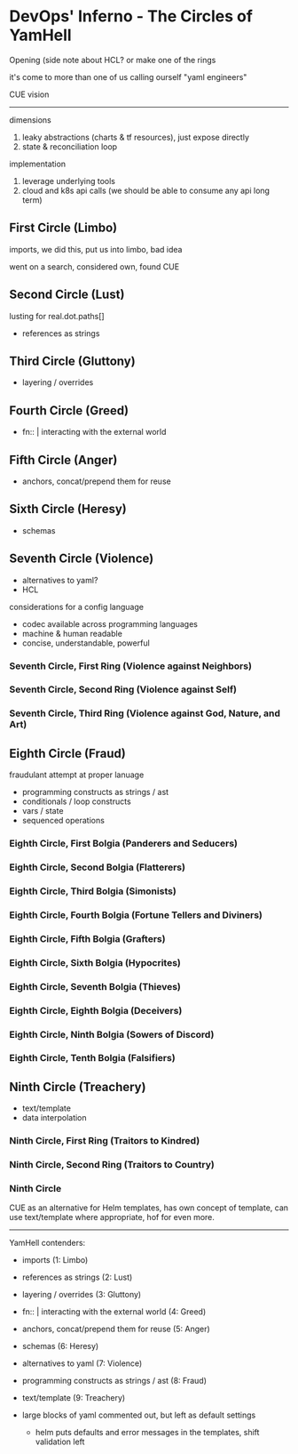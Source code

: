 # DevOps' Inferno - The Circles of YamHell


Opening
(side note about HCL? or make one of the rings

it's come to more than one of us calling ourself "yaml engineers"

CUE vision 


---

dimensions

1. leaky abstractions (charts & tf resources), just expose directly
2. state & reconciliation loop


implementation

1. leverage underlying tools
1. cloud and k8s api calls (we should be able to consume any api long term)




## First Circle (Limbo)

imports, we did this, put us into limbo, bad idea

went on a search, considered own, found CUE


## Second Circle (Lust)

lusting for real.dot.paths[]

- references as strings

## Third Circle (Gluttony)

- layering / overrides

## Fourth Circle (Greed)

- fn:: | interacting with the external world

## Fifth Circle (Anger)

- anchors, concat/prepend them for reuse

## Sixth Circle (Heresy)

- schemas

## Seventh Circle (Violence)

- alternatives to yaml?
- HCL

considerations for a config language
- codec available across programming languages
- machine & human readable
- concise, understandable, powerful

### Seventh Circle, First Ring (Violence against Neighbors)
### Seventh Circle, Second Ring (Violence against Self)
### Seventh Circle, Third Ring (Violence against God, Nature, and Art)



## Eighth Circle (Fraud)

fraudulant attempt at proper lanuage

- programming constructs as strings / ast
- conditionals / loop constructs
- vars / state
- sequenced operations

### Eighth Circle, First Bolgia (Panderers and Seducers)
### Eighth Circle, Second Bolgia (Flatterers)
### Eighth Circle, Third Bolgia (Simonists)
### Eighth Circle, Fourth Bolgia (Fortune Tellers and Diviners)
### Eighth Circle, Fifth Bolgia (Grafters)
### Eighth Circle, Sixth Bolgia (Hypocrites)
### Eighth Circle, Seventh Bolgia (Thieves)
### Eighth Circle, Eighth Bolgia (Deceivers)
### Eighth Circle, Ninth Bolgia (Sowers of Discord)
### Eighth Circle, Tenth Bolgia (Falsifiers)



## Ninth Circle (Treachery)

- text/template
- data interpolation

### Ninth Circle, First Ring (Traitors to Kindred)
### Ninth Circle, Second Ring (Traitors to Country)
### Ninth Circle

CUE as an alternative for Helm templates,
has own concept of template,
can use text/template where appropriate,
hof for even more.

---

YamHell contenders:

- imports (1: Limbo)
- references as strings (2: Lust)
- layering / overrides (3: Gluttony)

- fn:: | interacting with the external world (4: Greed)
- anchors, concat/prepend them for reuse (5: Anger)
- schemas (6: Heresy)


- alternatives to yaml (7: Violence)
- programming constructs as strings / ast (8: Fraud)
- text/template (9: Treachery)

- large blocks of yaml commented out, but left as default settings
  - helm puts defaults and error messages in the templates, shift validation left

